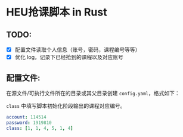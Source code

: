 # HEU抢课脚本 in Rust

## TODO:

- [x] 配置文件读取个人信息（账号，密码，课程编号等等）
- [x] 优化 log，记录下已经抢到的课程以及对应账号

## 配置文件:

在源文件/可执行文件所在的目录或其父目录创建 `config.yaml`，格式如下：

`class` 中填写脚本初始化阶段输出的课程对应编号。
```yaml
account: 114514
password: 1919810
class: [1, 1, 4, 5, 1, 4]
```
